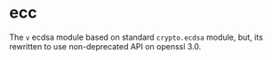 # ecc
The `v` ecdsa module based on standard `crypto.ecdsa` module,
but, its rewritten to use non-deprecated API on openssl 3.0.
